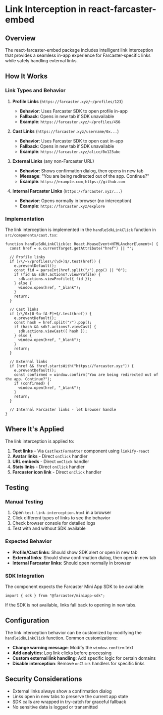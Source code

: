 # Link Interception in react-farcaster-embed

## Overview

The react-farcaster-embed package includes intelligent link interception that provides a seamless in-app experience for Farcaster-specific links while safely handling external links.

## How It Works

### Link Types and Behavior

1. **Profile Links** (`https://farcaster.xyz/~/profiles/123`)
   - **Behavior**: Uses Farcaster SDK to open profile in-app
   - **Fallback**: Opens in new tab if SDK unavailable
   - **Example**: `https://farcaster.xyz/~/profiles/456`

2. **Cast Links** (`https://farcaster.xyz/username/0x...`)
   - **Behavior**: Uses Farcaster SDK to open cast in-app
   - **Fallback**: Opens in new tab if SDK unavailable
   - **Example**: `https://farcaster.xyz/alice/0x123abc`

3. **External Links** (any non-Farcaster URL)
   - **Behavior**: Shows confirmation dialog, then opens in new tab
   - **Message**: "You are being redirected out of the app. Continue?"
   - **Example**: `https://example.com`, `https://github.com`

4. **Internal Farcaster Links** (`https://farcaster.xyz/...`)
   - **Behavior**: Opens normally in browser (no interception)
   - **Example**: `https://farcaster.xyz/explore`

### Implementation

The link interception is implemented in the `handleSdkLinkClick` function in `src/components/cast.tsx`:

```tsx
function handleSdkLinkClick(e: React.MouseEvent<HTMLAnchorElement>) {
  const href = e.currentTarget.getAttribute("href") || "";
  
  // Profile links
  if (/\/~\/profiles\/(\d+)$/.test(href)) {
    e.preventDefault();
    const fid = parseInt(href.split("/").pop() || "0");
    if (fid && sdk?.actions?.viewProfile) {
      sdk.actions.viewProfile({ fid });
    } else {
      window.open(href, "_blank");
    }
    return;
  }
  
  // Cast links
  if (/\/0x[0-9a-fA-F]+$/.test(href)) {
    e.preventDefault();
    const hash = href.split("/").pop();
    if (hash && sdk?.actions?.viewCast) {
      sdk.actions.viewCast({ hash });
    } else {
      window.open(href, "_blank");
    }
    return;
  }
  
  // External links
  if (href && !href.startsWith("https://farcaster.xyz")) {
    e.preventDefault();
    const confirmed = window.confirm("You are being redirected out of the app. Continue?");
    if (confirmed) {
      window.open(href, "_blank");
    }
    return;
  }
  
  // Internal Farcaster links - let browser handle
}
```

## Where It's Applied

The link interception is applied to:

1. **Text links** - Via `CastTextFormatter` component using `linkify-react`
2. **Avatar links** - Direct `onClick` handler
3. **URL embeds** - Direct `onClick` handler
4. **Stats links** - Direct `onClick` handler
5. **Farcaster icon link** - Direct `onClick` handler

## Testing

### Manual Testing

1. Open `test-link-interception.html` in a browser
2. Click different types of links to see the behavior
3. Check browser console for detailed logs
4. Test with and without SDK available

### Expected Behavior

- **Profile/Cast links**: Should show SDK alert or open in new tab
- **External links**: Should show confirmation dialog, then open in new tab
- **Internal Farcaster links**: Should open normally in browser

### SDK Integration

The component expects the Farcaster Mini App SDK to be available:

```tsx
import { sdk } from "@farcaster/miniapp-sdk";
```

If the SDK is not available, links fall back to opening in new tabs.

## Configuration

The link interception behavior can be customized by modifying the `handleSdkLinkClick` function. Common customizations:

- **Change warning message**: Modify the `window.confirm` text
- **Add analytics**: Log link clicks before processing
- **Custom external link handling**: Add specific logic for certain domains
- **Disable interception**: Remove `onClick` handlers for specific links

## Security Considerations

- External links always show a confirmation dialog
- Links open in new tabs to preserve the current app state
- SDK calls are wrapped in try-catch for graceful fallback
- No sensitive data is logged or transmitted 
